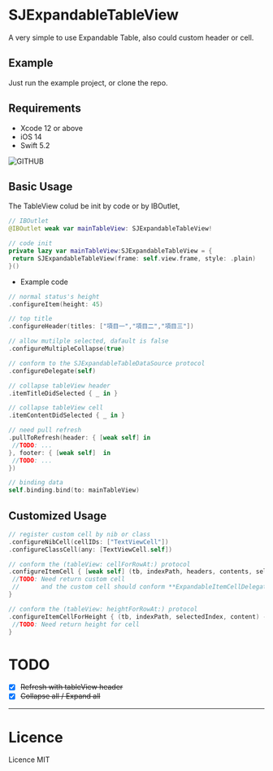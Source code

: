 # SJExpandableTableView
A very simple to use Expandable Table, also could custom header or cell.

## Example
Just run the example project, or clone the repo.

## Requirements
* Xcode 12 or above
* iOS 14
* Swift 5.2

![GITHUB](https://github.com/SabrinaJiang14/SJExpandableTableView/blob/master/Example/demo.gif "demo")

## Basic Usage
The TableView colud be init by code or by IBOutlet,
```swift 
// IBOutlet
@IBOutlet weak var mainTableView: SJExpandableTableView!

// code init
private lazy var mainTableView:SJExpandableTableView = {
 return SJExpandableTableView(frame: self.view.frame, style: .plain)
}()
```
- Example code
``` swift
// normal status's height
.configureItem(height: 45)

// top title
.configureHeader(titles: ["項目一","項目二","項目三"])

// allow mutilple selected, dafault is false
.configureMultipleCollapse(true)

// conform to the SJExpandableTableDataSource protocol
.configureDelegate(self)

// collapse tableView header
.itemTitleDidSelected { _ in }

// collapse tableView cell
.itemContentDidSelected { _ in }

// need pull refresh
.pullToRefresh(header: { [weak self] in
 //TODO: ...
}, footer: { [weak self]  in
 //TODO: ...
})
```
``` swift
// binding data
self.binding.bind(to: mainTableView)
```

## Customized Usage

```swift
// register custom cell by nib or class
.configureNibCell(cellIDs: ["TextViewCell"])
.configureClassCell(any: [TextViewCell.self])

// conform the (tableView: cellForRowAt:) protocol 
.configureItemCell { [weak self] (tb, indexPath, headers, contents, selectedIndex) -> UITableViewCell? in
 //TODO: Need return custom cell
 //      and the custom cell should conform **ExpandableItemCellDelegate** if want get cell tap event
}

// conform the (tableView: heightForRowAt:) protocol 
.configureItemCellForHeight { (tb, indexPath, selectedIndex, content) -> CGFloat in
 //TODO: Need return height for cell
}
```
# TODO
- [X] ~~Refresh with tableView header~~
- [X] ~~Collapse all / Expand all~~

---
# Licence
Licence MIT